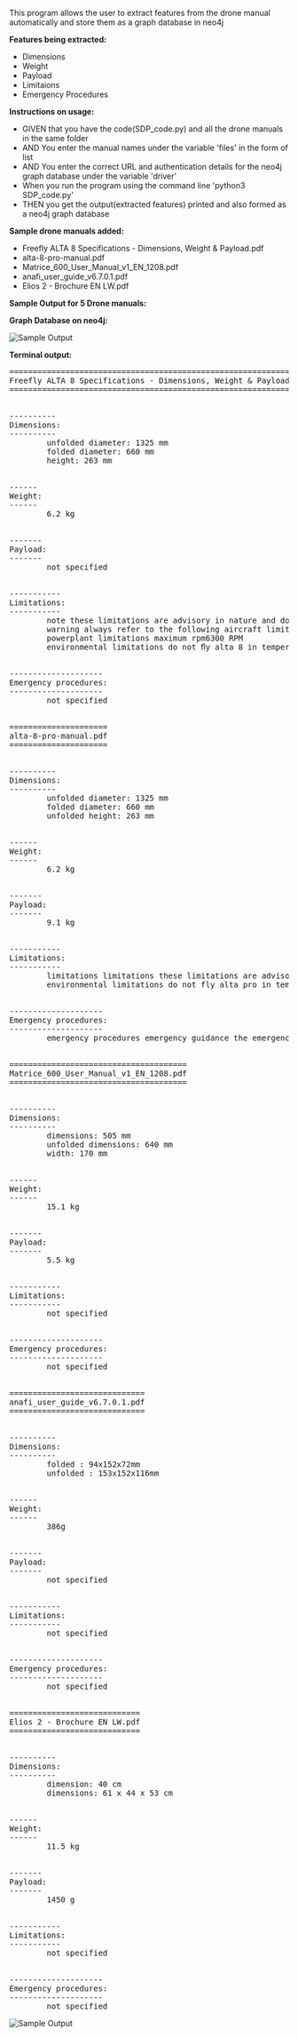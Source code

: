 This program allows the user to extract features from the drone manual automatically and store them as a graph database in neo4j

**Features being extracted:**
  - Dimensions
  - Weight
  - Payload
  - Limitaions
  - Emergency Procedures

**Instructions on usage:**
  - GIVEN that you have the code(SDP_code.py) and all the drone manuals in the same folder
  - AND You enter the manual names under the variable 'files' in the form of list
  - AND You enter the correct URL and authentication details for the neo4j graph database under the variable 'driver'
  - When you run the program using the command line 'python3 SDP_code.py'
  - THEN you get the output(extracted features) printed and also formed as a neo4j graph database

**Sample drone manuals added:**
  - Freefly ALTA 8 Specifications - Dimensions, Weight & Payload.pdf
  - alta-8-pro-manual.pdf
  - Matrice_600_User_Manual_v1_EN_1208.pdf
  - anafi_user_guide_v6.7.0.1.pdf
  - Elios 2 - Brochure EN LW.pdf
  
**Sample Output for 5 Drone manuals:**

  **Graph Database on neo4j:**

![Sample Output](https://github.com/rashidahamedmeeran/SDP-Knowledge-extraction-from-drone-manual/blob/main/images/Sample_output.jpg?raw=true)

  **Terminal output:**
<pre>
================================================================
Freefly ALTA 8 Specifications - Dimensions, Weight & Payload.pdf
================================================================


----------
Dimensions:
----------
        unfolded diameter: 1325 mm
        folded diameter: 660 mm
        height: 263 mm


------
Weight:
------
        6.2 kg


-------
Payload:
-------
        not specified


-----------
Limitations:
-----------
        note these limitations are advisory in nature and do not extend or restrict limitations provided by governing aviation authorities.
        warning always refer to the following aircraft limitations section for complete information on allowable maximum gross weights at different altitudes and temperatures before any ﬂight.
        powerplant limitations maximum rpm6300 RPM
        environmental limitations do not ﬂy alta 8 in temperatures exceeding 45°c (113°f) or below -20°c(-4°f).5


--------------------
Emergency procedures:
--------------------
        not specified


=====================
alta-8-pro-manual.pdf
=====================


----------
Dimensions:
----------
        unfolded diameter: 1325 mm
        folded diameter: 660 mm
        unfolded height: 263 mm


------
Weight:
------
        6.2 kg


-------
Payload:
-------
        9.1 kg


-----------
Limitations:
-----------
        limitations limitations these limitations are advisory in nature and do not extend or restrict limitations provided by governing aviation authorities.
        environmental limitations do not fly alta pro in temperatures exceeding 45ºc (113ºf) or below -20ºc(-4ºf).


--------------------
Emergency procedures:
--------------------
        emergency procedures emergency guidance the emergency procedures listed in this section are the recommended practices for handling the aircraft in the event of an aircraft emergency. this guidance should be considered and applied as necessary. the risk of an emergency can be reduced substantially through proper aircraft maintenance, by performing thorough inspections before and after all flights, and with careful pre-flight planning. emergency situations are dynamic events, and not all conditions or procedures can be anticipated or applied during the event. these procedures are not a substitute for a thorough understanding of aircraft systems and sound pilot judgment. in general, if an emergency occurs, three basic actions can be applied to most situations:1. maintain aircraft control—small emergencies can quickly escalate if the pilot is distracted attempting to troubleshoot the problem. always maintain visual contact with the aircraft during an emergency to reduce the likelihood of losing orientation. 2. analyze the situation—once the aircraft is stabilized, begin to assess the cause of the emergency if practical. 3. take appropriate action—in many cases, the appropriate action will be to land the aircraft as soon as possible. always consider the safety of yourself and others before attempting to save the aircraft in an emergency.


======================================
Matrice_600_User_Manual_v1_EN_1208.pdf
======================================


----------
Dimensions:
----------
        dimensions: 505 mm
        unfolded dimensions: 640 mm
        width: 170 mm


------
Weight:
------
        15.1 kg


-------
Payload:
-------
        5.5 kg


-----------
Limitations:
-----------
        not specified


--------------------
Emergency procedures:
--------------------
        not specified


=============================
anafi_user_guide_v6.7.0.1.pdf
=============================


----------
Dimensions:
----------
        folded : 94x152x72mm
        unfolded : 153x152x116mm


------
Weight:
------
        386g


-------
Payload:
-------
        not specified


-----------
Limitations:
-----------
        not specified


--------------------
Emergency procedures:
--------------------
        not specified


============================
Elios 2 - Brochure EN LW.pdf
============================


----------
Dimensions:
----------
        dimension: 40 cm
        dimensions: 61 x 44 x 53 cm


------
Weight:
------
        11.5 kg


-------
Payload:
-------
        1450 g


-----------
Limitations:
-----------
        not specified


--------------------
Emergency procedures:
--------------------
        not specified   
</pre>
![Sample Output](https://github.com/rashidahamedmeeran/SDP-Knowledge-extraction-from-drone-manual/blob/main/images/terminal_output.jpg?raw=true)
